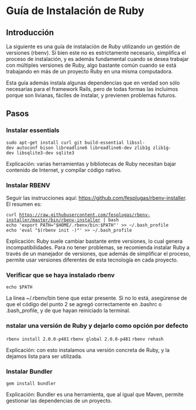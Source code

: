 Guía de Instalación de Ruby
===========================

Introducción
------------

La siguiente es una guía de instalación de Ruby utilizando un gestión de versiones (rbenv). Si bien este no es estrictamente necesario, simplifica el proceso de instalación, y es además fundamental cuando se desea trabajar con múltiples versiones de Ruby, algo bastante común cuando se está trabajando en más de un proyecto Ruby en una misma computadora.

Esta guía además instala algunas dependencias que en verdad son sólo necesarias para el framework Rails, pero de todas formas las incluimos porque son livianas, fáciles de instalar, y previenen problemas futuros.

Pasos
-----

### Instalar essentials

`sudo apt-get install curl git build-essential libssl-dev autoconf bison libreadline6 libreadline6-dev zlib1g zlib1g-dev libsqlite3-dev sqlite3`

Explicación: varias herramientas y bibliotecas de Ruby necesitan bajar contenido de Internet, y compilar código nativo.

### Instalar RBENV

Seguir las instrucciones aquí: <https://github.com/fesplugas/rbenv-installer>. El resumen es:

`curl `[`https://raw.githubusercontent.com/fesplugas/rbenv-installer/master/bin/rbenv-installer`](https://raw.githubusercontent.com/fesplugas/rbenv-installer/master/bin/rbenv-installer)` | bash`
`echo 'export PATH="$HOME/.rbenv/bin:$PATH"' >> ~/.bash_profile`
`echo 'eval "$(rbenv init -)"' >> ~/.bash_profile`

Explicación: Ruby suele cambiar bastante entre versiones, lo cual genera incompatibilidades. Para no tener problemas, se recomienda instalar Ruby a través de un manejador de versiones, que además de simplificar el proceso, permite usar versiones diferentes de esta tecnología en cada proyecto.

### Verificar que se haya instalado rbenv

`echo $PATH `

La linea ~/.rbenv/bin tiene que estar presente. Si no lo está, asegúrense de que el código del punto 2 se agregó correctamente en .bashrc o .bash\_profile, y de que hayan reiniciado la terminal.

### nstalar una versión de Ruby y dejarlo como opción por defecto

`rbenv install 2.0.0-p481`
`rbenv global 2.0.0-p481`
`rbenv rehash`

Explicación: con esto instalamos una versión concreta de Ruby, y la dejamos lista para ser utilizada.

### Instalar Bundler

`gem install bundler`

Explicación: Bundler es una herramienta, que al igual que Maven, permite gestionar las dependencias de un proyecto.

